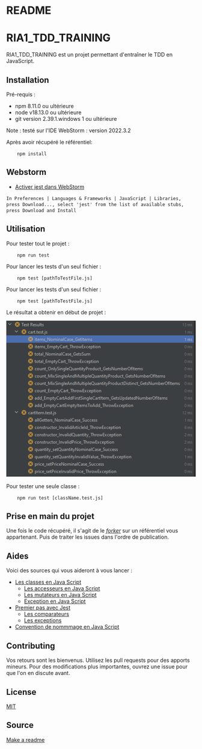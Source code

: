 # README

# RIA1_TDD_TRAINING

RIA1_TDD_TRAINING est un projet permettant d'entraîner le TDD en JavaScript.

## Installation

Pré-requis :

* npm 8.11.0 ou ultérieure
* node v18.13.0 ou ultérieure
* git version 2.39.1.windows 1 ou ultérieure

Note : testé sur l'IDE WebStorm : version 2022.3.2

Après avoir récupéré le référentiel:

```
    npm install
```

## Webstorm

* [Activer jest dans WebStorm](https://intellij-support.jetbrains.com/hc/en-us/community/posts/115000357324-Get-rid-of-Unresolved-function-method-variable-warning-in-Jest-test-files)

```
In Preferences | Languages & Frameworks | JavaScript | Libraries, press Download..., select 'jest' from the list of available stubs, press Download and Install
```

## Utilisation

Pour tester tout le projet :

```
    npm run test
```

Pour lancer les tests d'un seul fichier :

```
    npm test [pathToTestFile.js]
```

Pour lancer les tests d'un seul fichier :

```
    npm test [pathToTestFile.js]
```


Le résultat a obtenir en début de projet :

![img.png](img.png)

Pour tester une seule classe :

```
    npm run test [className.test.js]
```

## Prise en main du projet

Une fois le code récupéré, il s'agit de le [*forker*](https://docs.github.com/en/get-started/quickstart/fork-a-repo) sur un référentiel vous appartenant. Puis de traiter les issues dans l'ordre de publication.

## Aides

Voici des sources qui vous aideront à vous lancer :

* [Les classes en Java Script](https://developer.mozilla.org/en-US/docs/Learn/JavaScript/Objects/Classes_in_JavaScript)
  * [Les accesseurs en Java Script](https://developer.mozilla.org/fr/docs/Web/JavaScript/Reference/Functions/get)
  * [Les mutateurs en Java Script](https://developer.mozilla.org/fr/docs/Web/JavaScript/Reference/Functions/set)
  * [Exception en Java Script](https://rollbar.com/guides/javascript/how-to-throw-exceptions-in-javascript/#)
* [Premier pas avec Jest](https://jestjs.io/docs/getting-started)
  * [Les comparateurs](https://jestjs.io/fr/docs/expect)
  * [Les exceptions](https://jestjs.io/docs/using-matchers#exceptions)
* [Convention de nommmage en Java Script](https://developer.mozilla.org/fr/docs/MDN/Guidelines/Code_guidelines/JavaScript)

## Contributing
Vos retours sont les bienvenus. Utilisez les pull requests pour des apports mineurs. Pour des modifications plus importantes, ouvrez une issue pour que l'on en discute avant.

## License
[MIT](https://choosealicense.com/licenses/mit/)

## Source 
[Make a readme](https://www.makeareadme.com/)